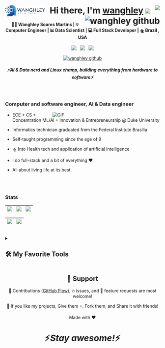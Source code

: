 <div align="center">
<img align="left" width="130px" alt="GIF" src="logo.png" />
   <h1>Hi there, I'm <a href="https://wanghley.com">wanghley</a>
      <img src="https://img.shields.io/badge/He%2FHim-black" align="right"><img src="https://media.giphy.com/media/hvRJCLFzcasrR4ia7z/giphy.gif" width="25px">
      <img alt="wanghley github" src="https://komarev.com/ghpvc/?username=wanghley&label=👥+visitor%20%23&color=blue" align="right">
   </h1>
</div>

<div align="center">
<h4> 👨🏽 Wanghley Soares Martins | 💡 Computer Engineer | 📊 Data Scientist | 💻 Full Stack Developer | 🛸 Brazil , USA </h4>
</div>

<p align='center'>
  <a href="https://wanghley.com"><img height="30" src="https://img.shields.io/badge/Portfolio-000000?style=for-the-badge&logo=About.me&logoColor=white"></a>&nbsp;&nbsp;
   <a href="https://www.linkedin.com/in/wanghley/"><img height="30" src="https://img.shields.io/badge/LinkedIn-0077B5?style=for-the-badge&logo=linkedin&logoColor=white"></a>&nbsp;&nbsp;
<a href="https://instagram.com/wanghley"><img height="30" src="https://img.shields.io/badge/Instagram-E4405F?style=for-the-badge&logo=instagram&logoColor=white"></a>
 </p>
<p align="center">
<a href="https://visitor-badge.glitch.me/badge?page_id=wanghley.wanghley"> <img alt="wanghley github" src="https://komarev.com/ghpvc/?username=wanghley&label=👥+visitors&color=blue"> </a>
 </p>

 <h5 align="center">
   <i>⚡️AI & Data nerd and Linux champ, building everything from hardware to software⚡️</i>
  </h5>

<br />
<p align="center">
  <h3>Computer and software engineer, AI & Data engineer </h3>
</p>
<img align="right" width="350px" alt="GIF" src="https://media.giphy.com/media/l41lJ8ywG1ncm9FXW/giphy.gif" />

- ECE + CS + Concentration ML/AI + Innovation & Entrepreneurship @ Duke University

- Informatics technician graduated from the Federal Institute Brasília

- Self-taught programming since the age of 9

- 🛸 Into Health tech and application of artificial intelligence

- I do full-stack and a bit of everything :heart:

- All about living life at its best.

 <br /><br />
</a>
</div>

### Stats

| ![](http://github-profile-summary-cards.vercel.app/api/cards/stats?username=wanghley&theme=nord_dark) | ![](http://github-profile-summary-cards.vercel.app/api/cards/repos-per-language?username=wanghley&hide=Html&theme=nord_dark) | ![](https://github-readme-stats.vercel.app/api?username=wanghley&show_icons=true&theme=nord&border_color=61dafb&hide_border=true) |
| :-: | :-: | :-: |

| ![](http://github-profile-summary-cards.vercel.app/api/cards/profile-details?username=wanghley&theme=nord_dark) | ![](https://github-readme-stats-wheat-one-23.vercel.app?user=wanghley&hide_border=true&date_format=M%20j%5B%2C%20Y%5D&background=2D3742&stroke=2D3742&ring=6bbbca&fire=6bbbca&currStreakNum=fff&sideNums=6bbbca&currStreakLabel=6bbbca&sideLabels=fff&dates=fff) |
| :-: | :-: |

<br />

<details><summary><h2>🛠️ My Favorite Tools</h2></summary>
<h3>👨‍💻 Programming and Markup Languages</h3>
<p align="center">
  <img src="https://img.shields.io/badge/Python-FFD43B?style=for-the-badge&logo=python&logoColor=blue" alt="Python" style="vertical-align:top; margin:4px">
  <img src="https://img.shields.io/badge/C%2B%2B-00599C?style=for-the-badge&logo=c%2B%2B&logoColor=white" alt="C++" style="vertical-align:top; margin:4px">
  <img src="https://img.shields.io/badge/Java-ED8B00?style=for-the-badge&logo=java&logoColor=white" alt="Java" style="vertical-align:top; margin:4px">
  <img src="https://img.shields.io/badge/JavaScript-323330?style=for-the-badge&logo=javascript&logoColor=F7DF1E" alt="JavaScript" style="vertical-align:top; margin:4px">
  <img src="https://img.shields.io/badge/TypeScript-007ACC?style=for-the-badge&logo=typescript&logoColor=white" alt="TypeScript" style="vertical-align:top; margin:4px">
  <img src="https://img.shields.io/badge/HTML5-E34F26?style=for-the-badge&logo=html5&logoColor=white" alt="HTML5" style="vertical-align:top; margin:4px">
  <img src="https://img.shields.io/badge/CSS3-1572B6?style=for-the-badge&logo=css3&logoColor=white" alt="CSS3" style="vertical-align:top; margin:4px">
  <img src="https://img.shields.io/badge/Markdown-000000?style=for-the-badge&logo=markdown&logoColor=white" alt="Markdown" style="vertical-align:top; margin:4px">
  <img src="https://img.shields.io/badge/LaTeX-008080?style=for-the-badge&logo=latex&logoColor=white" alt="LaTeX" style="vertical-align:top; margin:4px">
</p>
<h3>🛠️ Frameworks and Libraries</h3>
<p align="center">
  <img src="https://img.shields.io/badge/React-20232A?style=for-the-badge&logo=react&logoColor=61DAFB" alt="React" style="vertical-align:top; margin:4px">
  <img src="https://img.shields.io/badge/Redux-593D88?style=for-the-badge&logo=redux&logoColor=white" alt="Redux" style="vertical-align:top; margin:4px">
  <img src="https://img.shields.io/badge/Express.js-000000?style=for-the-badge&logo=express&logoColor=white" alt="Express.js" style="vertical-align:top; margin:4px">
  <img src="https://img.shields.io/badge/Flask-000000?style=for-the-badge&logo=flask&logoColor=white" alt="Flask" style="vertical-align:top; margin:4px">
  <img src="https://img.shields.io/badge/Docker-2496ED?style=for-the-badge&logo=docker&logoColor=white" alt="Docker" style="vertical-align:top; margin:4px">
  <img src="https://img.shields.io/badge/Kubernetes-326CE5?style=for-the-badge&logo=kubernetes&logoColor=white" alt="Kubernetes" style="vertical-align:top; margin:4px">
  <img src="https://img.shields.io/badge/GraphQL-E10098?style=for-the-badge&logo=graphql&logoColor=white" alt="GraphQL" style="vertical-align:top; margin:4px">
</p>
<h3>🔧 Databases and Data Tools</h3>
<p align="center">
  <img src="https://img.shields.io/badge/PostgreSQL-316192?style=for-the-badge&logo=postgresql&logoColor=white" alt="PostgreSQL" style="vertical-align:top; margin:4px">
  <img src="https://img.shields.io/badge/MySQL-00000F?style=for-the-badge&logo=mysql&logoColor=white" alt="MySQL" style="vertical-align:top; margin:4px">
  <img src="https://img.shields.io/badge/SQLite-07405E?style=for-the-badge&logo=sqlite&logoColor=white" alt="SQLite" style="vertical-align:top; margin:4px">
  <img src="https://img.shields.io/badge/MongoDB-4EA94B?style=for-the-badge&logo=mongodb&logoColor=white" alt="MongoDB" style="vertical-align:top; margin:4px">
  <img src="https://img.shields.io/badge/Sequelize-52B0E7?style=for-the-badge&logo=sequelize&logoColor=white" alt="Sequelize" style="vertical-align:top; margin:4px">
  <img src="https://img.shields.io/badge/Dagster-4D40D6?style=for-the-badge&logo=dagster&logoColor=white" alt="Dagster" style="vertical-align:top; margin:4px">
  <img src="https://img.shields.io/badge/NumPy-013243?style=for-the-badge&logo=numpy&logoColor=white" alt="NumPy" style="vertical-align:top; margin:4px">
  <img src="https://img.shields.io/badge/Pandas-150458?style=for-the-badge&logo=pandas&logoColor=white" alt="Pandas" style="vertical-align:top; margin:4px">
  <img src="https://img.shields.io/badge/Scikit%20Learn-F7931E?style=for-the-badge&logo=scikit-learn&logoColor=white" alt="Scikit Learn" style="vertical-align:top; margin:4px">
  <img src="https://img.shields.io/badge/SciPy-8CAAE6?style=for-the-badge&logo=scipy&logoColor=white" alt="SciPy" style="vertical-align:top; margin:4px">
  <img src="https://img.shields.io/badge/Plotly-3F4F75?style=for-the-badge&logo=plotly&logoColor=white" alt="Plotly" style="vertical-align:top; margin:4px">
  <img src="https://img.shields.io/badge/Streamlit-FF4B4B?style=for-the-badge&logo=streamlit&logoColor=white" alt="Streamlit" style="vertical-align:top; margin:4px">
  <img src="https://img.shields.io/badge/TensorFlow-FF6F00?style=for-the-badge&logo=tensorflow&logoColor=white" alt="TensorFlow" style="vertical-align:top; margin:4px">
  <img src="https://img.shields.io/badge/PyTorch-EE4C2C?style=for-the-badge&logo=pytorch&logoColor=white" alt="PyTorch" style="vertical-align:top; margin:4px">
</p>
<h3>☁️ Cloud Platforms and DevOps</h3>
<p align="center">
  <img src="https://img.shields.io/badge/AWS-FF9900?style=for-the-badge&logo=amazon-web-services&logoColor=white" alt="AWS" style="vertical-align:top; margin:4px">
  <img src="https://img.shields.io/badge/Google%20Cloud-4285F4?style=for-the-badge&logo=google-cloud&logoColor=white" alt="Google Cloud" style="vertical-align:top; margin:4px">
  <img src="https://img.shields.io/badge/Azure-0089D6?style=for-the-badge&logo=azure-devops&logoColor=white" alt="Azure" style="vertical-align:top; margin:4px">
  <img src="https://img.shields.io/badge/Netlify-00C7B7?style=for-the-badge&logo=netlify&logoColor=white" alt="Netlify" style="vertical-align:top; margin:4px">
  <img src="https://img.shields.io/badge/Vercel-000000?style=for-the-badge&logo=vercel&logoColor=white" alt="Vercel" style="vertical-align:top; margin:4px">
  <img src="https://img.shields.io/badge/Terraform-7B42BC?style=for-the-badge&logo=terraform&logoColor=white" alt="Terraform" style="vertical-align:top; margin:4px">
  <img src="https://img.shields.io/badge/GitHub-181717?style=for-the-badge&logo=github&logoColor=white" alt="GitHub" style="vertical-align:top; margin:4px">
  <img src="https://img.shields.io/badge/GitLab-330F63?style=for-the-badge&logo=gitlab&logoColor=white" alt="GitLab" style="vertical-align:top; margin:4px">
  <img src="https://img.shields.io/badge/Jenkins-D24939?style=for-the-badge&logo=jenkins&logoColor=white" alt="Jenkins" style="vertical-align:top; margin:4px">
</p>

</p>
</details>

<!--
### - Blogs 🌱
-->
<!--
<p align="center">
  <a href="https://dev.to/hemant">
    <img src="https://raw.githubusercontent.com/8bithemant/8bithemant/master/svg/blogs/devto.svg"> 
  </a>
</p>
-->

 <!-- ### - What i do

<br />

<p align="center">
   <img src="https://media.giphy.com/media/f9XgHHnPnDjOF1hWpl/giphy.gif" />
   </p>
   
   
<br /> -->

<h2 align="center">🤝 Support</h2>

<p align="center">🎀 Contributions (<a href="https://guides.github.com/introduction/flow" title="GitHub flow">GitHub Flow</a>), 🔥 issues, and 🥮 feature requests are most welcome!</p>

<p align="center">💙 If you like my projects, Give them ⭐, Fork them, and Share it with friends!</p>
</p>
<p align="center">Made with ❤️</p>

<h1 align='center'>⚡️<i>Stay awesome!</i>⚡️</h1>

<!--
<p align="center">
        <img src="https://raw.githubusercontent.com/mayhemantt/mayhemantt/Update/svg/Bottom.svg" alt="Github Stats" />
</p>
-->
